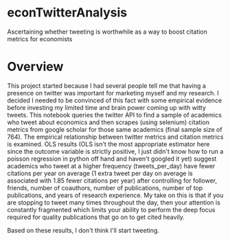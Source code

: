 # econTwitterAnalysis
Ascertaining whether tweeting is worthwhile as a way to boost citation metrics for economists

# Overview
This project started because I had several people tell me that having a presence on twitter was important for marketing myself and my research. I decided I needed to be convinced of this fact with some empirical evidence before investing my limited time and brain power coming up with witty tweets. This notebook queries the twitter API to find a sample of academics who tweet about economics and then scrapes (using selenium) citation metrics from google scholar for those same academics (final sample size of 764). The empirical relationship between twitter metrics and citation metrics is examined. OLS results (OLS isn't the most appropriate estimator here since the outcome variable is strictly positive, I just didn't know how to run a poisson regression in python off hand and haven't googled it yet) suggest academics who tweet at a higher frequency (tweets_per_day) have fewer citations per year on average (1 extra tweet per day on average is associated with 1.85 fewer citations per year) after controlling for follower, friends, number of coauthors, number of publications, number of top publications, and years of research experience. My take on this is that if you are stopping to tweet many times throughout the day, then your attention is constantly fragmented which limits your ability to perform the deep focus required for quality publications that go on to get cited heavily. 

Based on these results, I don't think I'll start tweeting.
